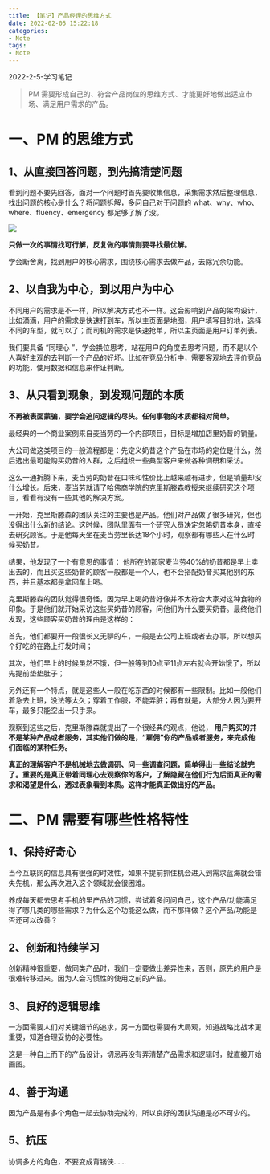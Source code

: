 ```yaml
---
title: 【笔记】产品经理的思维方式
date: 2022-02-05 15:22:18
categories:
- Note
tags: 
- Note
---
```


2022-2-5-学习笔记

> PM 需要形成自己的、符合产品岗位的思维方式、才能更好地做出适应市场、满足用户需求的产品。

<!--more-->

# 一、PM 的思维方式

## 1、从直接回答问题，到先搞清楚问题

看到问题不要先回答，面对一个问题时首先要收集信息，采集需求然后整理信息，找出问题的核心是什么？将问题拆解，多问自己对于问题的 what、why、who、where、fluency、emergency 都足够了解了没。

![](question.png)

**只做一次的事情找可行解，反复做的事情则要寻找最优解。**

学会断舍离，找到用户的核心需求，围绕核心需求去做产品，去除冗余功能。

## 2、以自我为中心，到以用户为中心

不同用户的需求是不一样，所以解决方式也不一样。这会影响到产品的架构设计，比如滴滴，用户的需求是快速打到车，所以主页面是地图，用户填写目的地，选择不同的车型，就可以了；而司机的需求是快速抢单，所以主页面是用户订单列表。

我们要具备 “同理心 ”，学会换位思考，站在用户的角度去思考问题，而不是以个人喜好主观的去判断一个产品的好坏。比如在竞品分析中，需要客观地去评价竞品的功能，使用数据和信息来作证判断。

## 3、从只看到现象，到发现问题的本质

**不再被表面蒙骗，要学会追问逻辑的尽头。任何事物的本质都相对简单。**

最经典的一个商业案例来自麦当劳的一个内部项目，目标是增加店里奶昔的销量。

大公司做这类项目的一般流程都是：先定义奶昔这个产品在市场的定位是什么，然后选出最可能购买奶昔的人群，之后组织一些典型客户来做各种调研和采访。

这么一通折腾下来，麦当劳的奶昔在口味和性价比上越来越有进步，但是销量却没什么增长。后来，麦当劳就请了哈佛商学院的克里斯滕森教授来继续研究这个项目，看看有没有一些其他的解决方案。

一开始，克里斯滕森的团队关注的主要也是产品。他们对产品做了很多研究，但也没得出什么新的结论。这时候，团队里面有一个研究人员决定忽略奶昔本身，直接去研究顾客。于是他每天坐在麦当劳里长达18个小时，观察都有哪些人在什么时候买奶昔。

结果，他发现了一个有意思的事情： 他所在的那家麦当劳40%的奶昔都是早上卖出去的，而且买这些奶昔的顾客一般都是一个人，也不会搭配奶昔买其他别的东西，并且基本都是拿回车上喝。

克里斯滕森的团队觉得很奇怪，因为早上喝奶昔好像并不太符合大家对这种食物的印象。于是他们就开始采访这些买奶昔的顾客，问他们为什么要买奶昔。最终他们发现，这些顾客买奶昔的理由是这样的：

首先，他们都要开一段很长又无聊的车，一般是去公司上班或者去办事，所以想买个好吃的在路上打发时间；

其次，他们早上的时候虽然不饿，但一般等到10点至11点左右就会开始饿了，所以先提前垫垫肚子；

另外还有一个特点，就是这些人一般在吃东西的时候都有一些限制。比如一般他们着急去上班，没法等太久；穿着工作服，不能弄脏；再有就是，大部分人因为要开车，最多只能空出一只手来。

观察到这些之后，克里斯滕森就提出了一个很经典的观点，他说， **用户购买的并不是某种产品或者服务，其实他们做的是，“雇佣”你的产品或者服务，来完成他们面临的某种任务。**

**真正的理解客户不是机械地去做调研、问一些调查问题，简单得出一些结论就完了。重要的是真正带着同理心去观察你的客户，了解隐藏在他们行为后面真正的需求和渴望是什么，透过表象看到本质。这样才能真正做出好的产品。**

# 二、PM 需要有哪些性格特性

## 1、保持好奇心

当今互联网的信息具有很强的时效性，如果不提前抓住机会进入到需求蓝海就会错失先机，那么再次进入这个领域就会很困难。

养成每天都去思考手机的里产品的习惯，尝试着多问问自己，这个产品/功能满足得了哪几类的哪些需求？为什么这个功能这么做，而不那样做？这个产品/功能是否还可以改善？

## 2、创新和持续学习

创新精神很重要，做同类产品时，我们一定要做出差异性来，否则，原先的用户是很难转移过来。因为人会习惯性的使用之前的产品。

## 3、良好的逻辑思维

一方面需要人们对关键细节的追求，另一方面也需要有大局观，知道战略比战术更重要，知道合理妥协的必要性。

这是一种自上而下的产品设计，切忌再没有弄清楚产品需求和逻辑时，就直接开始画图。

## 4、善于沟通

因为产品是有多个角色一起去协助完成的，所以良好的团队沟通是必不可少的。

## 5、抗压

协调多方的角色，不要变成背锅侠……
